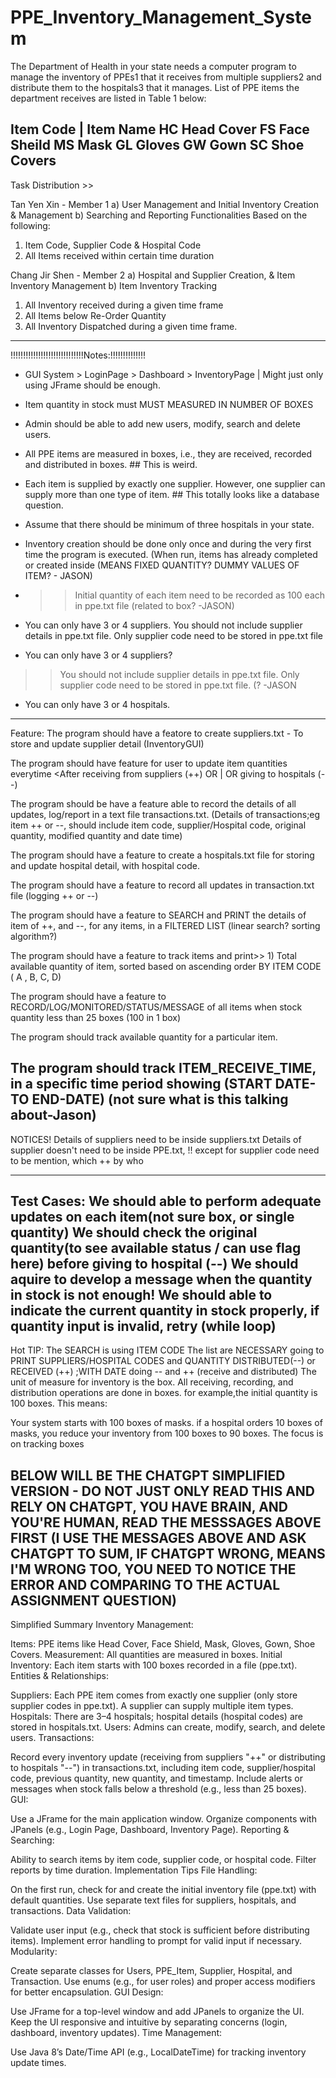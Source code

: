# PPE_Inventory_Management_System
The Department of Health in your state needs a computer program to manage the inventory of PPEs1 that it receives from multiple suppliers2 and distribute them to the hospitals3 that it manages. List of PPE items the department receives are listed in Table 1 below:

Item Code | Item Name
HC 		Head Cover
FS		Face Sheild
MS		Mask
GL		Gloves
GW		Gown
SC		Shoe Covers
-------------------------------------------------------------------------------------------------------------------------

Task Distribution >>

Tan Yen Xin - Member 1
a)	User Management and Initial Inventory Creation & Management
b)	Searching and Reporting Functionalities Based on the following:
1.	Item Code, Supplier Code & Hospital Code
2.	All Items received within certain time duration




Chang Jir Shen - Member 2
a)	Hospital and Supplier Creation, & Item Inventory Management
b)	Item Inventory Tracking 
1.	All Inventory received during a given time frame
2.	All Items below Re-Order Quantity
3.	All Inventory Dispatched during a given time frame.
-------------------------------------------------------------------------------------------------------------------------
!!!!!!!!!!!!!!!!!!!!!!!!!!!!!Notes:!!!!!!!!!!!!!!
- GUI System > LoginPage > Dashboard > InventoryPage | Might just only using JFrame should be enough.
  
- Item quantity in stock must MUST MEASURED IN NUMBER OF BOXES
  
- Admin should be able to add new users, modify, search and delete users.
  
- All PPE items are measured in boxes, i.e., they are received, recorded and distributed in boxes. ## This is weird.
  
- Each item is supplied by exactly one supplier. However, one supplier can supply more than one type of item. ## This totally looks like a database question.
  
- Assume that there should be minimum of three hospitals in your state.
  
- Inventory creation should be done only once and during the very first time the program is executed. (When run, items has already completed or created inside (MEANS FIXED QUANTITY? DUMMY VALUES OF ITEM? - JASON)
  
- >> Initial quantity of each item need to be recorded as 100 each in ppe.txt file (related to box? -JASON)
- You can only have 3 or 4 suppliers. You should not include supplier details in ppe.txt file. Only supplier code need to be stored in ppe.txt file

- You can only have 3 or 4 suppliers?
>>You should not include supplier details in ppe.txt file. Only supplier code need to be stored in ppe.txt file. (? -JASON

- You can only have 3 or 4 hospitals.

-----------------------------------------------------------------------------------------------------------------------
Feature:
The program should have a featore to create suppliers.txt - To store and update supplier detail (InventoryGUI)

The program should have feature for user to update item quantities everytime
<After receiving from suppliers (++) OR | OR giving to hospitals (--)

The program should be have a feature able to record the details of all updates, log/report in a text file transactions.txt. (Details of transactions;eg item ++ or --, should include item code, supplier/Hospital code, original quantity, modified quantity and date time)

The program should have a feature to create a hospitals.txt file for storing and update hospital detail, with hospital code.

The program should have a feature to record all updates in transaction.txt file (logging ++ or --)

The program should have a feature to SEARCH and PRINT the details of item of ++, and --, for any items, in a FILTERED LIST (linear search? sorting algorithm?)

The program should have a feature to track items and print>> 1) Total available quantity of item, sorted based on ascending order BY ITEM CODE ( A , B, C, D)

The program should have a feature to RECORD/LOG/MONITORED/STATUS/MESSAGE of all items when stock quantity less than 25 boxes (100 in 1 box)

The program should track available quantity for a particular item.

The program should track ITEM_RECEIVE_TIME, in a specific time period showing (START DATE- TO END-DATE) (not sure what is this talking about-Jason)
-----------------------------------------------------------------------------------------------------------------------
NOTICES!
Details of suppliers need to be inside suppliers.txt
Details of supplier doesn't need to be inside PPE.txt, !! except for supplier code need to be mention, which ++ by who

-----------------------------------------------------------------------------------------------------------------------
Test Cases:
We should able to perform adequate updates on each item(not sure box, or single quantity)
We should check the original quantity(to see available status / can use flag here) before giving to hospital (--)
We should aquire to develop a message when the quantity in stock is not enough!
We should able to indicate the current quantity in stock properly, if quantity input is invalid, retry (while loop)
-----------------------------------------------------------------------------------------------------------------------

Hot TIP:
The SEARCH is using ITEM CODE
The list are NECESSARY going to PRINT SUPPLIERS/HOSPITAL CODES and QUANTITY DISTRIBUTED(--) or RECEIVED (++) ;WITH DATE doing -- and ++ (receive and distributed)
The unit of measure for inventory is the box. All receiving, recording, and distribution operations are done in boxes.
for example,the initial quantity is 100 boxes. This means:

Your system starts with 100 boxes of masks.
if a hospital orders 10 boxes of masks, you reduce your inventory from 100 boxes to 90 boxes. The focus is on tracking boxes



BELOW WILL BE THE
CHATGPT SIMPLIFIED VERSION - DO NOT JUST ONLY READ THIS AND RELY ON CHATGPT, YOU HAVE BRAIN, AND YOU'RE HUMAN, READ THE MESSSAGES ABOVE FIRST (I USE THE MESSAGES ABOVE AND ASK CHATGPT TO SUM, IF CHATGPT WRONG, MEANS I'M WRONG TOO, YOU NEED TO NOTICE THE ERROR AND COMPARING TO THE ACTUAL ASSIGNMENT QUESTION)
-----------------------------------------------------------------------------------------
Simplified Summary
Inventory Management:

Items: PPE items like Head Cover, Face Shield, Mask, Gloves, Gown, Shoe Covers.
Measurement: All quantities are measured in boxes.
Initial Inventory: Each item starts with 100 boxes recorded in a file (ppe.txt).
Entities & Relationships:

Suppliers: Each PPE item comes from exactly one supplier (only store supplier codes in ppe.txt). A supplier can supply multiple item types.
Hospitals: There are 3–4 hospitals; hospital details (hospital codes) are stored in hospitals.txt.
Users: Admins can create, modify, search, and delete users.
Transactions:

Record every inventory update (receiving from suppliers "++" or distributing to hospitals "--") in transactions.txt, including item code, supplier/hospital code, previous quantity, new quantity, and timestamp.
Include alerts or messages when stock falls below a threshold (e.g., less than 25 boxes).
GUI:

Use a JFrame for the main application window.
Organize components with JPanels (e.g., Login Page, Dashboard, Inventory Page).
Reporting & Searching:

Ability to search items by item code, supplier code, or hospital code.
Filter reports by time duration.
Implementation Tips
File Handling:

On the first run, check for and create the initial inventory file (ppe.txt) with default quantities.
Use separate text files for suppliers, hospitals, and transactions.
Data Validation:

Validate user input (e.g., check that stock is sufficient before distributing items).
Implement error handling to prompt for valid input if necessary.
Modularity:

Create separate classes for Users, PPE_Item, Supplier, Hospital, and Transaction.
Use enums (e.g., for user roles) and proper access modifiers for better encapsulation.
GUI Design:

Use JFrame for a top-level window and add JPanels to organize the UI.
Keep the UI responsive and intuitive by separating concerns (login, dashboard, inventory updates).
Time Management:

Use Java 8’s Date/Time API (e.g., LocalDateTime) for tracking inventory update times.
